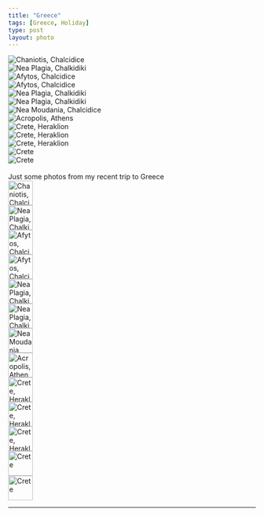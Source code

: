 ```yaml
---
title: "Greece"
tags: [Greece, Holiday]
type: post
layout: photo
---
```


<div class="carousel">
  <div>
  <img src="/images/Greece/SJW07352.jpg" alt="Chaniotis, Chalcidice">
  </div>
  <div>
  <img src="/images/Greece/IMG_0094.jpg" alt="Nea Plagia, Chalkidiki">
  </div>
  <div>
  <img src="/images/Greece/SJW07396.jpg" alt="Afytos, Chalcidice">
  </div>
  <div>
  <img src="/images/Greece/SJW07399.jpg" alt="Afytos, Chalcidice">
  </div>
  <div>
  <img src="/images/Greece/SJW07438.jpg" alt="Nea Plagia, Chalkidiki">
  </div>
  <div>
  <img src="/images/Greece/SJW07771.jpg" alt="Nea Plagia, Chalkidiki">
  </div>
  <div>
  <img src="/images/Greece/SJW07877.jpg" alt="Nea Moudania, Chalcidice">
  </div>
  <div>
  <img src="/images/Greece/SJW08346.jpg" alt="Acropolis, Athens">
  </div>
  <div>
  <img src="/images/Greece/SJW08525.jpg" alt="Crete, Heraklion">
  </div>
  <div>
  <img src="/images/Greece/SJW08527.jpg" alt="Crete, Heraklion">
  </div>
  <div>
  <img src="/images/Greece/SJW08557.jpg" alt="Crete, Heraklion">
  </div>
  <div>
  <img src="/images/Greece/SJW08599.jpg" alt="Crete">
  </div>
  <div>
  <img src="/images/Greece/SJW08683.jpg" alt="Crete">
  </div>
</div>
<br>
Just some photos from my recent trip to Greece
<br>
<div class="carousel-nav">
  <div>
  <img src="/images/Greece/SJW07352.jpg" alt="Chaniotis, Chalcidice" height="50">
  </div>
  <div>
  <img src="/images/Greece/IMG_0094.jpg" alt="Nea Plagia, Chalkidiki" height="50">
  </div>
  <div>
  <img src="/images/Greece/SJW07396.jpg" alt="Afytos, Chalcidice" height="50">
  </div>
  <div>
  <img src="/images/Greece/SJW07399.jpg" alt="Afytos, Chalcidice" height="50">
  </div>
  <div>
  <img src="/images/Greece/SJW07438.jpg" alt="Nea Plagia, Chalkidiki" height="50">
  </div>
  <div>
  <img src="/images/Greece/SJW07771.jpg" alt="Nea Plagia, Chalkidiki" height="50">
  </div>
  <div>
  <img src="/images/Greece/SJW07877.jpg" alt="Nea Moudania, Chalcidice" height="50">
  </div>
  <div>
  <img src="/images/Greece/SJW08346.jpg" alt="Acropolis, Athens" height="50">
  </div>
  <div>
  <img src="/images/Greece/SJW08525.jpg" alt="Crete, Heraklion" height="50">
  </div>
  <div>
  <img src="/images/Greece/SJW08527.jpg" alt="Crete, Heraklion" height="50">
  </div>
  <div>
  <img src="/images/Greece/SJW08557.jpg" alt="Crete, Heraklion" height="50">
  </div>
  <div>
  <img src="/images/Greece/SJW08599.jpg" alt="Crete" height="50">
  </div>
  <div>
  <img src="/images/Greece/SJW08683.jpg" alt="Crete" height="50">
  </div>
</div>

---
